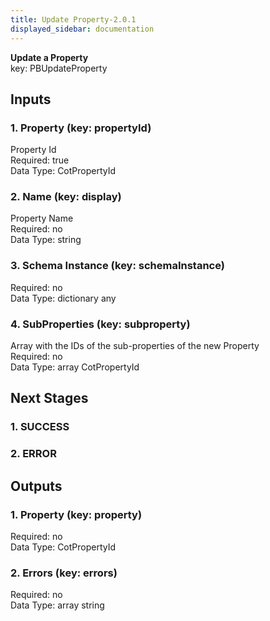 ```yaml
---  
title: Update Property-2.0.1  
displayed_sidebar: documentation  
---  
```

**Update a Property**  
key: PBUpdateProperty  
  
## Inputs  
### 1. Property (key: propertyId)  
Property Id  
Required: true  
Data Type: CotPropertyId   
### 2. Name (key: display)  
Property Name  
Required: no  
Data Type: string   
### 3. Schema Instance (key: schemaInstance)  
  
Required: no  
Data Type: dictionary any  
### 4. SubProperties (key: subproperty)  
Array with the IDs of the sub-properties of the new Property  
Required: no  
Data Type: array CotPropertyId  
## Next Stages  
### 1. SUCCESS  
  
### 2. ERROR  
  
## Outputs  
### 1. Property (key: property)  
  
Required: no  
Data Type: CotPropertyId   
### 2. Errors (key: errors)  
  
Required: no  
Data Type: array string

